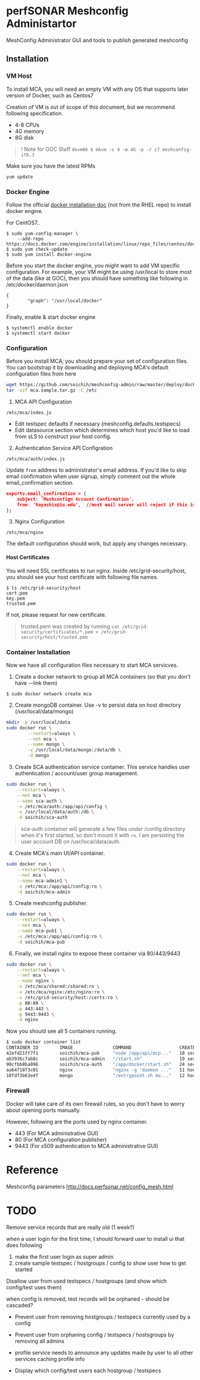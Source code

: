 # perfSONAR Meshconfig Administartor

MeshConfig Administrator GUI and tools to publish generated meshconfig

## Installation

### VM Host

To install MCA, you will need an empty VM with any OS that supports later version of Docker, such as Centos7

Creation of VM is out of scope of this document, but we recommend following specification.

* 4-8 CPUs
* 4G memory
* 8G disk

>! Note for GOC Staff `devm06 $ mkvm -c 4 -m 4G -p -r c7 meshconfig-itb.3`

Make sure you have the latest RPMs

`yum update`

### Docker Engine

Follow the official [docker installation doc](https://docs.docker.com/engine/installation/) (not from the RHEL repo) to install docker engine.

For CentOS7..

```
$ sudo yum-config-manager \
    --add-repo https://docs.docker.com/engine/installation/linux/repo_files/centos/docker.repo
$ sudo yum check-update
$ sudo yum install docker-engine
```

Before you start the docker engine, you might want to add VM specific configuration. For example, your VM might be using /usr/local to store most of the data (like at GOC), then you should have something like following in /etc/docker/daemon.json


```
{
        "graph": "/usr/local/docker"
}

```

Finally, enable & start docker engine

```
$ systemctl enable docker
$ systemctl start docker
```

### Configuration

Before you install MCA, you should prepare your set of configuration files. You can bootstrap it by
downloading and deploying MCA's default configuration files from here

```bash
wget https://github.com/soichih/meshconfig-admin/raw/master/deploy/docker/mca.sample.tar.gz
tar -xzf mca.sample.tar.gz -C /etc
```
1. MCA API Configuration

`/etc/mca/index.js` 

* Edit testspec defaults if necessary (meshconfig.defaults.testspecs)
* Edit datasource section which determines which host you'd like to load from sLS to construct your host config.

2. Authentication Service API Configration

`/etc/mca/auth/index.js`

Update `from` address to administrator's email address. If you'd like to skip email confirmation when user signup, simply comment out the whole email_confirmation section. 

```json
exports.email_confirmation = {
    subject: 'Meshconfign Account Confirmation',
    from: 'hayashis@iu.edu',  //most mail server will reject if this is not eplyable address
};

```

3. Nginx Configuration

`/etc/mca/nginx`

The default configuration should work, but apply any changes necessary.

#### Host Certificates

You will need SSL certificates to run nginx. Inside /etc/grid-security/host, you should see your host certificate with following file names.

```
$ ls /etc/grid-security/host
cert.pem 
key.pem
trusted.pem
```

If not, please request for new certificate.

> trusted.pem was created by running `cat /etc/grid-security/certificates/*.pem > /etc/grid-security/host/trusted.pem`

### Container Installation

Now we have all configuration files necessary to start MCA servicves.

1. Create a docker network to group all MCA containers (so that you don't have --link them)

```
$ sudo docker network create mca
```

2. Create mongoDB container. Use -v to persist data on host directory (/usr/local/data/mongo) 

```bash
mkdir -p /usr/local/data
sudo docker run \
        --restart=always \
        --net mca \
        --name mongo \
        -v /usr/local/data/mongo:/data/db \
        -d mongo
```

3. Create SCA authentication service container. This service handles user authentication / account/user group management.

```bash
sudo docker run \
    --restart=always \
    --net mca \
    --name sca-auth \
    -v /etc/mca/auth:/app/api/config \
    -v /usr/local/data/auth:/db \
    -d soichih/sca-auth
```

> sca-auth container will generate a few files under /config directory when it's first started, so don't mount it with `ro`.
> I am persisting the user account DB on /usr/local/data/auth.

4. Create MCA's main UI/API container.

```bash
sudo docker run \
    --restart=always \
    --net mca \
    --name mca-admin1 \
    -v /etc/mca:/app/api/config:ro \
    -d soichih/mca-admin
```

5. Create meshconfig publisher. 

```bash
sudo docker run \
    --restart=always \
    --net mca \
    --name mca-pub1 \
    -v /etc/mca:/app/api/config:ro \
    -d soichih/mca-pub
```

6. Finally, we install nginx to expose these container via 80/443/9443

```bash
sudo docker run \
    --restart=always \
    --net mca \
    --name nginx \
    -v /etc/mca/shared:/shared:ro \
    -v /etc/mca/nginx:/etc/nginx:ro \
    -v /etc/grid-security/host:/certs:ro \
    -p 80:80 \
    -p 443:443 \
    -p 9443:9443 \
    -d nginx
```

Now you should see all 5 containers running.

```bash
$ sudo docker container list
CONTAINER ID        IMAGE               COMMAND                  CREATED             STATUS              PORTS                                                              NAMES
42efd21ff7f1        soichih/mca-pub     "node /app/api/mcp..."   18 seconds ago      Up 17 seconds       8080/tcp                                                           mca-pub1
ab3936c7ab8c        soichih/mca-admin   "/start.sh"              19 seconds ago      Up 18 seconds       80/tcp, 8080/tcp                                                   mca-admin1
90cfbb8ba096        soichih/sca-auth    "/app/docker/start.sh"   24 seconds ago      Up 24 seconds       80/tcp, 8080/tcp                                                   sca-auth
aa6471073c01        nginx               "nginx -g 'daemon ..."   11 hours ago        Up 11 hours         0.0.0.0:80->80/tcp, 0.0.0.0:443->443/tcp, 0.0.0.0:9443->9443/tcp   nginx
10fdf3b63e4f        mongo               "/entrypoint.sh mo..."   12 hours ago        Up 12 hours         27017/tcp                                                          mongo
```

### Firewall

Docker will take care of its own firewall rules, so you don't have to worry about opening ports manually. 

However, following are the ports used by nginx container.

* 443 (For MCA administrative GUI)
* 80 (For MCA configuration publisher)
* 9443 (For x509 authentication to MCA administrative GUI)

# Reference

Meshconfig parameters
http://docs.perfsonar.net/config_mesh.html

# TODO

Remove service records that are really old (1 week?)

when a user login for the first time, I should forward user to install ui that does following
1) make the first user login as super admin
2) create sample testspec / hostgroups / config to show user how to get started

Disallow user from used testspecs / hostgroups (and show which config/test uses them)

when config is removed, test records will be orphaned - should be cascaded?

* Prevent user from removing hostgroups / testspecs currently used by a config
* Prevent user from orphaning config / testspecs / hostsgroups by removing all admins

* profile service needs to announce any updates made by user to all other services caching profile info
* Display which config/test users each hostgroup / testspecs
